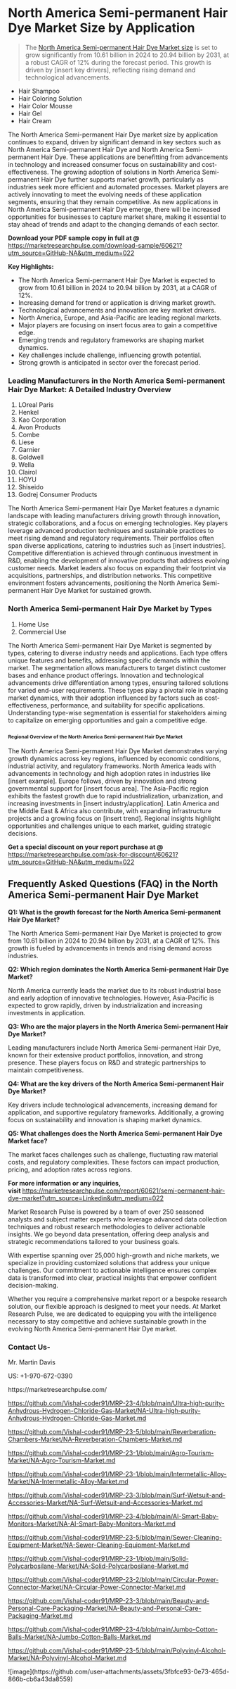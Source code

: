 <h1>North America Semi-permanent Hair Dye Market&nbsp;Size by Application</h1><blockquote><p>The <a href="https://marketresearchpulse.com/download-sample/60621?utm_source=GitHub-NA&amp;utm_medium=022">North America Semi-permanent Hair Dye Market size</a> is set to grow significantly from 10.61 billion in 2024 to 20.94 billion by 2031, at a robust CAGR of 12% during the forecast period. This growth is driven by [insert key drivers], reflecting rising demand and technological advancements.</p></blockquote><ul><li> Hair Shampoo <li> Hair Coloring Solution <li> Hair Color Mousse <li> Hair Gel <li> Hair Cream</li></ul><p>The North America Semi-permanent Hair Dye market size by application continues to expand, driven by significant demand in key sectors such as North America Semi-permanent Hair Dye and North America Semi-permanent Hair Dye. These applications are benefitting from advancements in technology and increased consumer focus on sustainability and cost-effectiveness. The growing adoption of solutions in North America Semi-permanent Hair Dye further supports market growth, particularly as industries seek more efficient and automated processes. Market players are actively innovating to meet the evolving needs of these application segments, ensuring that they remain competitive. As new applications in North America Semi-permanent Hair Dye emerge, there will be increased opportunities for businesses to capture market share, making it essential to stay ahead of trends and adapt to the changing demands of each sector.</p><p><strong>Download your PDF sample copy in full at @ </strong><a href="https://marketresearchpulse.com/download-sample/60621?utm_source=GitHub-NA&amp;utm_medium=022">https://marketresearchpulse.com/download-sample/60621?utm_source=GitHub-NA&amp;utm_medium=022</a></p><p><strong>Key Highlights: </strong></p><ul><li>The North America Semi-permanent Hair Dye Market is expected to grow from 10.61 billion in 2024 to 20.94 billion by 2031, at a CAGR of 12%.</li><li>Increasing demand for trend or application is driving market growth.</li><li>Technological advancements and innovation are key market drivers.</li><li>North America, Europe, and Asia-Pacific are leading regional markets.</li><li>Major players are focusing on insert focus area to gain a competitive edge.</li><li>Emerging trends and regulatory frameworks are shaping market dynamics.</li><li>Key challenges include challenge, influencing growth potential.</li><li>Strong growth is anticipated in sector over the forecast period.</li></ul><h3>Leading Manufacturers in the North America Semi-permanent Hair Dye Market: A Detailed Industry Overview</h3><ol><li> LOreal Paris</li><li>Henkel</li><li>Kao Corporation</li><li>Avon Products</li><li>Combe</li><li>Liese</li><li>Garnier</li><li>Goldwell</li><li>Wella</li><li>Clairol</li><li>HOYU</li><li>Shiseido</li><li>Godrej Consumer Products</li></ol><div class="flex max-w-full flex-col flex-grow"><div class="min-h-8 text-message flex w-full flex-col items-end gap-2 whitespace-normal break-words [.text-message+&amp;]:mt-5" dir="auto" data-message-author-role="assistant" data-message-id="fd8432e4-4910-450d-b182-61b7bfb0a01f" data-message-model-slug="gpt-4o"><div class="flex w-full flex-col gap-1 empty:hidden first:pt-[3px]"><div class="markdown prose w-full break-words dark:prose-invert light"><p>The North America Semi-permanent Hair Dye Market features a dynamic landscape with leading manufacturers driving growth through innovation, strategic collaborations, and a focus on emerging technologies. Key players leverage advanced production techniques and sustainable practices to meet rising demand and regulatory requirements. Their portfolios often span diverse applications, catering to industries such as [insert industries]. Competitive differentiation is achieved through continuous investment in R&amp;D, enabling the development of innovative products that address evolving customer needs. Market leaders also focus on expanding their footprint via acquisitions, partnerships, and distribution networks. This competitive environment fosters advancements, positioning the North America Semi-permanent Hair Dye Market for sustained growth.</p></div></div></div></div><h3>North America Semi-permanent Hair Dye Market by Types</h3><ol><li> Home Use <li> Commercial Use</li></ol><div class="flex max-w-full flex-col flex-grow"><div class="min-h-8 text-message flex w-full flex-col items-end gap-2 whitespace-normal break-words [.text-message+&amp;]:mt-5" dir="auto" data-message-author-role="assistant" data-message-id="084470be-0bb7-4664-bddf-5156b4f41249" data-message-model-slug="gpt-4o-mini"><div class="flex w-full flex-col gap-1 empty:hidden first:pt-[3px]"><div class="markdown prose w-full break-words dark:prose-invert light"><p>The North America Semi-permanent Hair Dye Market is segmented by types, catering to diverse industry needs and applications. Each type offers unique features and benefits, addressing specific demands within the market. The segmentation allows manufacturers to target distinct customer bases and enhance product offerings. Innovation and technological advancements drive differentiation among types, ensuring tailored solutions for varied end-user requirements. These types play a pivotal role in shaping market dynamics, with their adoption influenced by factors such as cost-effectiveness, performance, and suitability for specific applications. Understanding type-wise segmentation is essential for stakeholders aiming to capitalize on emerging opportunities and gain a competitive edge.</p></div></div></div></div><h3><span style="font-size: 11px;">Regional Overview of the North America Semi-permanent Hair Dye Market</span></h3><div class="flex max-w-full flex-col flex-grow"><div class="min-h-8 text-message flex w-full flex-col items-end gap-2 whitespace-normal break-words [.text-message+&amp;]:mt-5" dir="auto" data-message-author-role="assistant" data-message-id="e9038762-ce64-4e30-91c9-9bd413514231" data-message-model-slug="gpt-4o-mini"><div class="flex w-full flex-col gap-1 empty:hidden first:pt-[3px]"><div class="markdown prose w-full break-words dark:prose-invert light"><p>The North America Semi-permanent Hair Dye Market demonstrates varying growth dynamics across key regions, influenced by economic conditions, industrial activity, and regulatory frameworks. North America leads with advancements in technology and high adoption rates in industries like [insert example]. Europe follows, driven by innovation and strong governmental support for [insert focus area]. The Asia-Pacific region exhibits the fastest growth due to rapid industrialization, urbanization, and increasing investments in [insert industry/application]. Latin America and the Middle East &amp; Africa also contribute, with expanding infrastructure projects and a growing focus on [insert trend]. Regional insights highlight opportunities and challenges unique to each market, guiding strategic decisions.</p></div></div></div></div><p><strong>Get a special discount on your report purchase at @ </strong><a href="https://marketresearchpulse.com/ask-for-discount/60621?utm_source=GitHub-NA&amp;utm_medium=022">https://marketresearchpulse.com/ask-for-discount/60621?utm_source=GitHub-NA&amp;utm_medium=022</a></p><h2>Frequently Asked Questions (FAQ) in the North America Semi-permanent Hair Dye Market</h2><p><strong>Q1: What is the growth forecast for the North America Semi-permanent Hair Dye Market?</strong></p><p>The North America Semi-permanent Hair Dye Market is projected to grow from 10.61 billion in 2024 to 20.94 billion by 2031, at a CAGR of 12%. This growth is fueled by advancements in trends and rising demand across industries.</p><p><strong>Q2: Which region dominates the North America Semi-permanent Hair Dye Market?</strong></p><p>North America currently leads the market due to its robust industrial base and early adoption of innovative technologies. However, Asia-Pacific is expected to grow rapidly, driven by industrialization and increasing investments in application.</p><p><strong>Q3: Who are the major players in the North America Semi-permanent Hair Dye Market?</strong></p><p>Leading manufacturers include North America Semi-permanent Hair Dye, known for their extensive product portfolios, innovation, and strong presence. These players focus on R&amp;D and strategic partnerships to maintain competitiveness.</p><p><strong>Q4: What are the key drivers of the North America Semi-permanent Hair Dye Market?</strong></p><p>Key drivers include technological advancements, increasing demand for application, and supportive regulatory frameworks. Additionally, a growing focus on sustainability and innovation is shaping market dynamics.</p><p><strong>Q5: What challenges does the North America Semi-permanent Hair Dye Market face?</strong></p><p>The market faces challenges such as challenge, fluctuating raw material costs, and regulatory complexities. These factors can impact production, pricing, and adoption rates across regions.</p><p><strong>For more information or any inquiries, visit&nbsp;</strong><a href="https://marketresearchpulse.com/report/60621/semi-permanent-hair-dye-market?utm_source=Linkedin&utm_medium=022">https://marketresearchpulse.com/report/60621/semi-permanent-hair-dye-market?utm_source=Linkedin&utm_medium=022</a></p><p>Market Research Pulse is powered by a team of over 250 seasoned analysts and subject matter experts who leverage advanced data collection techniques and robust research methodologies to deliver actionable insights. We go beyond data presentation, offering deep analysis and strategic recommendations tailored to your business goals.</p><p>With expertise spanning over 25,000 high-growth and niche markets, we specialize in providing customized solutions that address your unique challenges. Our commitment to actionable intelligence ensures complex data is transformed into clear, practical insights that empower confident decision-making.</p><p>Whether you require a comprehensive market report or a bespoke research solution, our flexible approach is designed to meet your needs. At Market Research Pulse, we are dedicated to equipping you with the intelligence necessary to stay competitive and achieve sustainable growth in the evolving North America Semi-permanent Hair Dye market.</p><h3><strong>Contact Us-</strong></h3><p>Mr. Martin Davis</p><p>US: +1-970-672-0390</p><p>https://marketresearchpulse.com/</p><p><a href="https://github.com/Vishal-coder91/MRP-23-4/blob/main/Ultra-high-purity-Anhydrous-Hydrogen-Chloride-Gas-Market/NA-Ultra-high-purity-Anhydrous-Hydrogen-Chloride-Gas-Market.md">https://github.com/Vishal-coder91/MRP-23-4/blob/main/Ultra-high-purity-Anhydrous-Hydrogen-Chloride-Gas-Market/NA-Ultra-high-purity-Anhydrous-Hydrogen-Chloride-Gas-Market.md</a></p><p><a href="https://github.com/Vishal-coder91/MRP-23-5/blob/main/Reverberation-Chambers-Market/NA-Reverberation-Chambers-Market.md">https://github.com/Vishal-coder91/MRP-23-5/blob/main/Reverberation-Chambers-Market/NA-Reverberation-Chambers-Market.md</a></p><p><a href="https://github.com/Vishal-coder91/MRP-23-1/blob/main/Agro-Tourism-Market/NA-Agro-Tourism-Market.md">https://github.com/Vishal-coder91/MRP-23-1/blob/main/Agro-Tourism-Market/NA-Agro-Tourism-Market.md</a></p><p><a href="https://github.com/Vishal-coder91/MRP-23-1/blob/main/Intermetallic-Alloy-Market/NA-Intermetallic-Alloy-Market.md">https://github.com/Vishal-coder91/MRP-23-1/blob/main/Intermetallic-Alloy-Market/NA-Intermetallic-Alloy-Market.md</a></p><p><a href="https://github.com/Vishal-coder91/MRP-23-3/blob/main/Surf-Wetsuit-and-Accessories-Market/NA-Surf-Wetsuit-and-Accessories-Market.md">https://github.com/Vishal-coder91/MRP-23-3/blob/main/Surf-Wetsuit-and-Accessories-Market/NA-Surf-Wetsuit-and-Accessories-Market.md</a></p><p><a href="https://github.com/Vishal-coder91/MRP-23-4/blob/main/AI-Smart-Baby-Monitors-Market/NA-AI-Smart-Baby-Monitors-Market.md">https://github.com/Vishal-coder91/MRP-23-4/blob/main/AI-Smart-Baby-Monitors-Market/NA-AI-Smart-Baby-Monitors-Market.md</a></p><p><a href="https://github.com/Vishal-coder91/MRP-23-5/blob/main/Sewer-Cleaning-Equipment-Market/NA-Sewer-Cleaning-Equipment-Market.md">https://github.com/Vishal-coder91/MRP-23-5/blob/main/Sewer-Cleaning-Equipment-Market/NA-Sewer-Cleaning-Equipment-Market.md</a></p><p><a href="https://github.com/Vishal-coder91/MRP-23-1/blob/main/Solid-Polycarbosilane-Market/NA-Solid-Polycarbosilane-Market.md">https://github.com/Vishal-coder91/MRP-23-1/blob/main/Solid-Polycarbosilane-Market/NA-Solid-Polycarbosilane-Market.md</a></p><p><a href="https://github.com/Vishal-coder91/MRP-23-2/blob/main/Circular-Power-Connector-Market/NA-Circular-Power-Connector-Market.md">https://github.com/Vishal-coder91/MRP-23-2/blob/main/Circular-Power-Connector-Market/NA-Circular-Power-Connector-Market.md</a></p><p><a href="https://github.com/Vishal-coder91/MRP-23-3/blob/main/Beauty-and-Personal-Care-Packaging-Market/NA-Beauty-and-Personal-Care-Packaging-Market.md">https://github.com/Vishal-coder91/MRP-23-3/blob/main/Beauty-and-Personal-Care-Packaging-Market/NA-Beauty-and-Personal-Care-Packaging-Market.md</a></p><p><a href="https://github.com/Vishal-coder91/MRP-23-4/blob/main/Jumbo-Cotton-Balls-Market/NA-Jumbo-Cotton-Balls-Market.md">https://github.com/Vishal-coder91/MRP-23-4/blob/main/Jumbo-Cotton-Balls-Market/NA-Jumbo-Cotton-Balls-Market.md</a></p><p><a href="https://github.com/Vishal-coder91/MRP-23-5/blob/main/Polyvinyl-Alcohol-Market/NA-Polyvinyl-Alcohol-Market.md">https://github.com/Vishal-coder91/MRP-23-5/blob/main/Polyvinyl-Alcohol-Market/NA-Polyvinyl-Alcohol-Market.md</a></p>
![image](https://github.com/user-attachments/assets/3fbfce93-0e73-465d-866b-cb6a43da8559)
